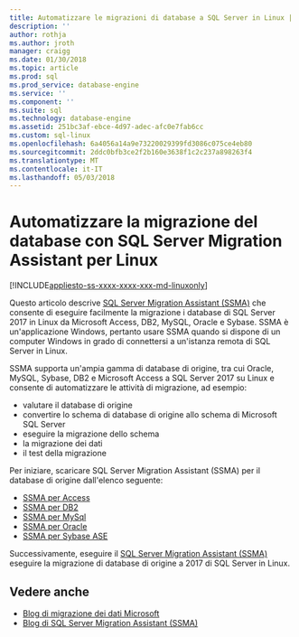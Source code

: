 ```yaml
---
title: Automatizzare le migrazioni di database a SQL Server in Linux | Documenti Microsoft
description: ''
author: rothja
ms.author: jroth
manager: craigg
ms.date: 01/30/2018
ms.topic: article
ms.prod: sql
ms.prod_service: database-engine
ms.service: ''
ms.component: ''
ms.suite: sql
ms.technology: database-engine
ms.assetid: 251bc3af-ebce-4d97-adec-afc0e7fab6cc
ms.custom: sql-linux
ms.openlocfilehash: 6a4056a14a9e73220029399fd3086c075ce4eb80
ms.sourcegitcommit: 2ddc0bfb3ce2f2b160e3638f1c2c237a898263f4
ms.translationtype: MT
ms.contentlocale: it-IT
ms.lasthandoff: 05/03/2018
---
```

# <a name="automate-database-migration-to-linux-with-the-sql-server-migration-assistant"></a>Automatizzare la migrazione del database con SQL Server Migration Assistant per Linux

[!INCLUDE[appliesto-ss-xxxx-xxxx-xxx-md-linuxonly](../includes/appliesto-ss-xxxx-xxxx-xxx-md-linuxonly.md)]

Questo articolo descrive [SQL Server Migration Assistant (SSMA)](http://msdn.microsoft.com/library/mt613434.aspx) che consente di eseguire facilmente la migrazione i database di SQL Server 2017 in Linux da Microsoft Access, DB2, MySQL, Oracle e Sybase. SSMA è un'applicazione Windows, pertanto usare SSMA quando si dispone di un computer Windows in grado di connettersi a un'istanza remota di SQL Server in Linux. 

SSMA supporta un'ampia gamma di database di origine, tra cui Oracle, MySQL, Sybase, DB2 e Microsoft Access a SQL Server 2017 su Linux e consente di automatizzare le attività di migrazione, ad esempio:

- valutare il database di origine
- convertire lo schema di database di origine allo schema di Microsoft SQL Server
- eseguire la migrazione dello schema
- la migrazione dei dati
- il test della migrazione

Per iniziare, scaricare SQL Server Migration Assistant (SSMA) per il database di origine dall'elenco seguente:
- [SSMA per Access](http://aka.ms/ssmaforaccess)
- [SSMA per DB2](http://aka.ms/ssmafordb2)
- [SSMA per MySql](http://aka.ms/ssmaformysql) 
- [SSMA per Oracle](http://aka.ms/ssmafororacle)
- [SSMA per Sybase ASE](http://aka.ms/ssmaforsybase) 

Successivamente, eseguire il [SQL Server Migration Assistant (SSMA)](http://msdn.microsoft.com/library/mt613434.aspx) eseguire la migrazione di database di origine a 2017 di SQL Server in Linux.

## <a name="see-also"></a>Vedere anche
- [Blog di migrazione dei dati Microsoft](http://blogs.msdn.microsoft.com/datamigration)
- [Blog di SQL Server Migration Assistant (SSMA)](http://blogs.msdn.microsoft.com/ssma/)

